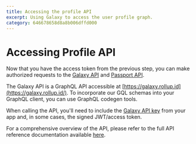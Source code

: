 ```yaml
---
title: Accessing the profile API
excerpt: Using Galaxy to access the user profile graph.
category: 646678658d8a8b006dffd000
---
```


# Accessing Profile API

Now that you have the access token from the previous step, you can make authorized requests to the [Galaxy API](../reference/galaxy-api.md) and [Passport API](../reference/passport-api.md).

The Galaxy API is a GraphQL API accessible at [https://galaxy.rollup.id](https://galaxy.rollup.id/). To incorporate our GQL schemas into your GraphQL client, you can use GraphQL codegen tools.

When calling the API, you'll need to include the [Galaxy API key](create-an-application.md) from your app and, in some cases, the signed JWT/access token.

For a comprehensive overview of the API, please refer to the full API reference documentation available [here](../reference/galaxy-api.md).
